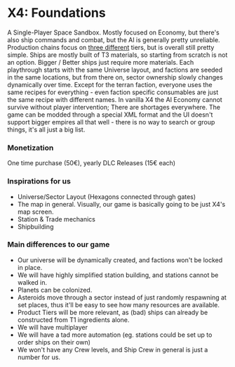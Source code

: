 # X4: Foundations
A Single-Player Space Sandbox. Mostly focused on Economy, but there's also ship commands and combat, but the AI is generally pretty unreliable. Production chains focus on [three different](https://x4prodchart.com/) tiers, but is overall still pretty simple. Ships are mostly built of T3 materials, so starting from scratch is not an option. Bigger / Better ships just require more materials. Each playthrough starts with the same Universe layout, and factions are seeded in the same locations, but from there on, sector ownership slowly changes dynamically over time. Except for the terran faction, everyone uses the same recipes for everything - even faction specific consumables are just the same recipe with different names. In vanilla X4 the AI Economy cannot survive without player intervention; There are shortages everywhere. The game can be modded through a special XML format and the UI doesn't support bigger empires all that well - there is no way to search or group things, it's all just a big list.

### Monetization
One time purchase (50€), yearly DLC Releases (15€ each)

### Inspirations for us
- Universe/Sector Layout (Hexagons connected through gates)
- The map in general. Visually, our game is basically going to be just X4's map screen.
- Station & Trade mechanics
- Shipbuilding

### Main differences to our game
- Our universe will be dynamically created, and factions won't be locked in place.
- We will have highly simplified station building, and stations cannot be walked in.
- Planets can be colonized.
- Asteroids move through a sector instead of just randomly respawning at set places, thus it'll be easy to see how many resources are available.
- Product Tiers will be more relevant, as (bad) ships can already be constructed from T1 ingredients alone.
- We will have multiplayer
- We will have a tad more automation (eg. stations could be set up to order ships on their own)
- We won't have any Crew levels, and Ship Crew in general is just a number for us.
